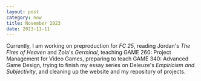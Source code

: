 ```yaml
---
layout: post
category: now
title: November 2023
date: 2023-11-11
---
```


Currently, I am working on preproduction for *FC 25*, reading Jordan's *The Fires of Heaven* and Zola's *Germinal*, teaching GAME 260: Project Management for Video Games, preparing to teach GAME 340: Advanced Game Design, trying to finish my essay series on Deleuze's *Empiricism and Subjectivity*, and cleaning up the website and my repository of projects.
